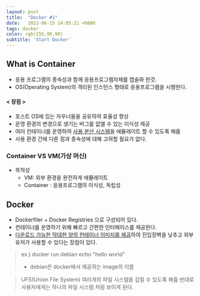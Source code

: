 ```yaml
---
layout: post
title:  "Docker #1"
date:   2021-06-15 14:05:21 +0800
tags: docker
color: rgb(255,90,90)
subtitle: 'Start Docker'
---
```


## What is Container
* 응용 프로그램의 종속성과 함께 응용프로그램자체를 캡술화 한것.
* OS(Operating System)의 격리된 인스턴스 형태로 응용프로그램을 시행한다.

#### < 장점 >
* 호스트 OS에 있는 자우너들을 공유하여 효율성 향상
* 운영 환경의 변경으로 생기는 버그를 없앨 수 있는 이식성 제공
*  여러 컨테이너를 운영하여 <u>사용 분산 시스템</u>을 에뮬레이트 할 수 있도록 해줌
*  사용 환경 간에 다른 점과 종속성에 대해 고혀할 필요가 없다.

### Container VS VM(가상 머신)
* 목적성
  * VM: 외부 환경을 완전하게 에뮬레이트
  * Container : 응용프로그램의 이식성, 독립성
  
## Docker
* Dockerfiler + Docker Registries 으로 구성되어 있다.
* 컨테이너를 운영하기 위해 빠르고 간편한 인터페이스를 제공한다.
* <u>다운로드 가능한 막대한 양의 컨테이너 이미지를 제공</u>하여 진입장벽을 낮추고 외부 유저가 사용할 수 있다는 장점이 있다.
> ex.) docker run debian echo "hello world"
> * debian은 docker에서 제공하는 image의 이름


> UFS(Union File System)
> 여러개의 파일 시스템을 겁칠 수 있도록 해줌 반대로 사용자에게는 하나의 파일 시스템 처럼 보이게 된다.
